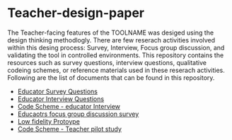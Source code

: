 # Teacher-design-paper
The Teacher-facing features of the TOOLNAME was desiged using the design thinking methodlogly. There are few reserach activities involved within this desing process: Survey, Interview, Focus group discussion, and validating the tool in controlled environments. 
This repository contains the resources such as survey questions, interview questions, qualitative codeing schemes, or reference materials used in these reserach activities. Following are the list of documents that can be found in this repository.<br/>

- [Educator Survey Questions](https://github.com/bhagyamaheshi/Teacher-design-paper/blob/main/Educator%20survey.pdf)
- [Educator Interview Questions](https://github.com/bhagyamaheshi/Teacher-design-paper/blob/main/Educator%20interview%20questions_.pdf)
- [Code Scheme - educator Interview](https://github.com/bhagyamaheshi/Teacher-design-paper/blob/main/Coding%20scheme_%20Educator%20interview.pdf)
- [Educaotrs focus group discussion survey]([https://github.com/bhagyamaheshi/Teacher-design-paper/blob/main/Consent%20and%20Survey%20-%20Focus%20Group%20Discussion.pdf](https://github.com/bhagyamaheshi/Teacher-designpaper/blob/main/Focus%20Group%20Discussion%20Survey.pdf))
- [Low fidelity Protoype](https://github.com/bhagyamaheshi/Teacher-design-paper/blob/main/Feedback%20tool%20prototype.pdf)
- [Code Scheme - Teacher pilot study](https://github.com/bhagyamaheshi/Teacher-design-paper/blob/main/Code%20Scheme%20-%20Teacher%20Pilot%20Study.pdf)



